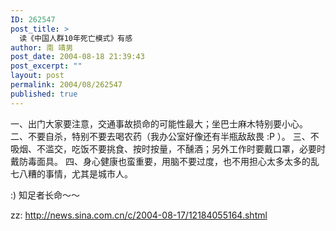 ```yaml
---
ID: 262547
post_title: >
  读《中国人群10年死亡模式》有感
author: 南 靖男
post_date: 2004-08-18 21:39:43
post_excerpt: ""
layout: post
permalink: 2004/08/262547
published: true
---
```

一、出门大家要注意，交通事故损命的可能性最大；坐巴士麻木特别要小心。
二、不要自杀，特别不要去喝农药（我办公室好像还有半瓶敌敌畏 :P ）。
三、不吸烟、不滥交，吃饭不要挑食、按时按量，不醺酒；另外工作时要戴口罩，必要时戴防毒面具。
四、身心健康也蛮重要，用脑不要过度，也不用担心太多太多的乱七八糟的事情，尤其是城市人。

:) 知足者长命～～

zz: http://news.sina.com.cn/c/2004-08-17/12184055164.shtml